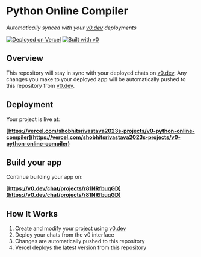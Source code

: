 # Python Online Compiler

*Automatically synced with your [v0.dev](https://v0.dev) deployments*

[![Deployed on Vercel](https://img.shields.io/badge/Deployed%20on-Vercel-black?style=for-the-badge&logo=vercel)](https://vercel.com/shobhitsrivastava2023s-projects/v0-python-online-compiler)
[![Built with v0](https://img.shields.io/badge/Built%20with-v0.dev-black?style=for-the-badge)](https://v0.dev/chat/projects/r81NRfbuqGD)

## Overview

This repository will stay in sync with your deployed chats on [v0.dev](https://v0.dev).
Any changes you make to your deployed app will be automatically pushed to this repository from [v0.dev](https://v0.dev).

## Deployment

Your project is live at:

**[https://vercel.com/shobhitsrivastava2023s-projects/v0-python-online-compiler](https://vercel.com/shobhitsrivastava2023s-projects/v0-python-online-compiler)**

## Build your app

Continue building your app on:

**[https://v0.dev/chat/projects/r81NRfbuqGD](https://v0.dev/chat/projects/r81NRfbuqGD)**

## How It Works

1. Create and modify your project using [v0.dev](https://v0.dev)
2. Deploy your chats from the v0 interface
3. Changes are automatically pushed to this repository
4. Vercel deploys the latest version from this repository